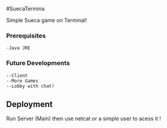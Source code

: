 #SuecaTermina

Simple Sueca game on Terminal!

### Prerequisites

```
-Java JRE
```

### Future Developments

	--Client
	--More Games
	--Lobby with chat!

## Deployment

Run Server (Main) then use netcat or a simple user to acess it !
